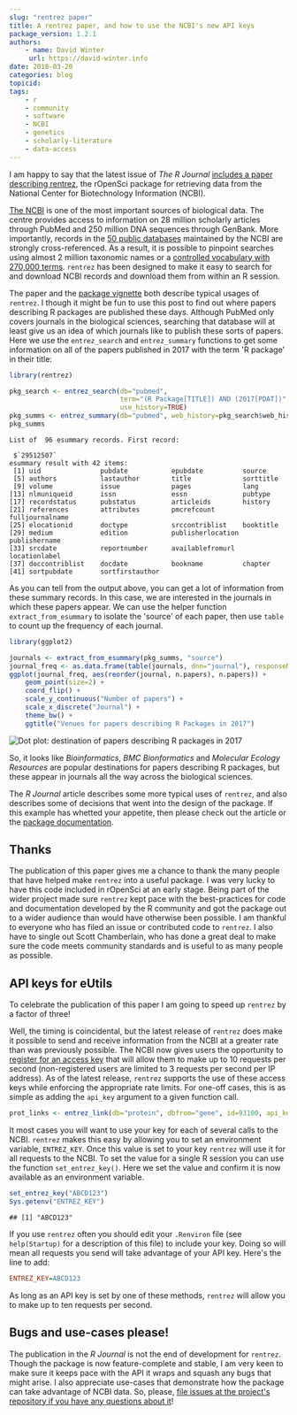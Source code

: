 ```yaml
---
slug: "rentrez paper" 
title: A rentrez paper, and how to use the NCBI's new API keys 
package_version: 1.2.1
authors:
    - name: David Winter
     url: https://david-winter.info
date: 2018-03-20
categories: blog
topicid:
tags:
    - r 
    - community 
    - software
    - NCBI
    - genetics
    - scholarly-literature
    - data-access
---
```


I am happy to say that the latest issue of _The R Journal_ [includes a paper
describing rentrez](https://journal.r-project.org/archive/2017/RJ-2017-058/index.html), 
the rOpenSci package for retrieving data from the National Center for Biotechnology Information
(NCBI).

[The NCBI](https://www.ncbi.nlm.nih.gov/) is one of the most important sources of biological data. The centre
provides access to information on 28 million scholarly articles through PubMed and 250
million DNA sequences through GenBank. More importantly, records in the [50 public 
databases](https://www.ncbi.nlm.nih.gov/guide/all/#databases) maintained by the NCBI are strongly cross-referenced. As a result, it is
possible to pinpoint searches using almost 2 million taxonomic names or a 
[controlled vocabulary with 270,000 terms](https://www.nlm.nih.gov/mesh/). 
`rentrez` has been designed to make it easy to search for and download NCBI 
records and download them from within an R session.

The paper and the [package vignette](https://cran.r-project.org/web/packages/rentrez/vignettes/rentrez_tutorial.html)
both describe typical usages of `rentrez`. I though it might be fun to use this 
post to find out where papers describing R packages are published these days.
Although PubMed only covers journals in the biological sciences, searching that
database will at least give us an idea of which journals like to publish these
sorts of papers. Here we use the `entrez_search` and  `entrez_summary` functions 
to get some  information on all of the papers published in 2017 with the term 
'R package' in their title:


```r
library(rentrez)

pkg_search <- entrez_search(db="pubmed", 
                            term="(R Package[TITLE]) AND (2017[PDAT])", 
                            use_history=TRUE)
pkg_summs <- entrez_summary(db="pubmed", web_history=pkg_search$web_history)
pkg_summs
```

```
List of  96 esummary records. First record:

 $`29512507`
esummary result with 42 items:
 [1] uid               pubdate           epubdate          source           
 [5] authors           lastauthor        title             sorttitle        
 [9] volume            issue             pages             lang             
[13] nlmuniqueid       issn              essn              pubtype          
[17] recordstatus      pubstatus         articleids        history          
[21] references        attributes        pmcrefcount       fulljournalname  
[25] elocationid       doctype           srccontriblist    booktitle        
[29] medium            edition           publisherlocation publishername    
[33] srcdate           reportnumber      availablefromurl  locationlabel    
[37] doccontriblist    docdate           bookname          chapter          
[41] sortpubdate       sortfirstauthor  
```
As you can tell from the output above, you can get a lot of information from
these summary records. In this case, we are interested in the journals in which
these papers appear. We can use the helper function `extract_from_esummary`
to isolate the 'source' of each paper, then use `table` to count up the frequency 
of each journal.

```r
library(ggplot2)

journals <- extract_from_esummary(pkg_summs, "source")
journal_freq <- as.data.frame(table(journals, dnn="journal"), responseName="n.papers")
ggplot(journal_freq, aes(reorder(journal, n.papers), n.papers)) + 
    geom_point(size=2) + 
    coord_flip() + 
    scale_y_continuous("Number of papers") +
    scale_x_discrete("Journal") +
    theme_bw() +
    ggtitle("Venues for papers describing R Packages in 2017") 
```

![Dot plot: destination of papers describing R packages in 2017](/img/blog-images/2018-03-20-rentrez-paper/journal_dot_plot.png)

So, it looks like _Bioinformatics_, _BMC Bionformatics_ and _Molecular Ecology
Resources_ are popular destinations for papers describing R packages, but these
appear in journals all the way across the biological sciences.

The _R Journal_ article describes some more typical uses of `rentrez`, and also
describes some of decisions that went into the design of the package. If this
example has whetted your appetite, then please check out the article or the
[package documentation](https://cran.r-project.org/package=rentrez).

## Thanks 

The publication of this paper gives me a chance to thank the
many people that have helped make `rentrez` into a useful package. I was very
lucky to have this code included in rOpenSci at an early stage. Being part of
the wider project made sure `rentrez` kept pace with the best-practices for code 
and documentation developed by the R community and got the package out to a wider 
audience than would have otherwise been possible. I am thankful to everyone who has
filed an issue or contributed code to `rentrez`. I also have to
single out Scott Chamberlain, who has done a great deal to make sure the code 
meets community standards and is useful to as many people as possible.

## API keys for eUtils

To celebrate the publication of this paper I am going to speed up `rentrez` by a
factor of three! 

Well, the timing is coincidental, but the latest release of `rentrez` does make it
possible to send and receive information from the NCBI at a greater rate than
was previously possible. The NCBI now gives users the opportunity to [register for an access
key](https://ncbiinsights.ncbi.nlm.nih.gov/2017/11/02/new-api-keys-for-the-e-utilities/)
that will allow them to make up to 10 requests per second (non-registered users are limited
to 3 requests per second per IP address). As of the latest release, `rentrez` 
supports the use of these access keys while enforcing the appropriate rate limits. 
For one-off cases, this is as simple as adding the `api_key` argument to a given 
function call. 

```r
prot_links <- entrez_link(db="protein", dbfrom="gene", id=93100, api_key ="ABCD123")
```

It most cases you will want to use your key for each of several calls to the
NCBI. `rentrez` makes this easy by allowing you to set an environment variable,
`ENTREZ_KEY`. Once this value is set to your key `rentrez` will use it for all
requests to the NCBI. To set the value for a single R session you can use the
function `set_entrez_key()`. Here we set the value and confirm it is now
available as an environment variable.

```r
set_entrez_key("ABCD123")
Sys.getenv("ENTREZ_KEY")
```

```
## [1] "ABCD123"
```
If you use `rentrez` often you should edit your `.Renviron` file (see 
`help(Startup)` for a description of this file) to include your key. Doing so will
mean all requests you send will take advantage of your API key. Here's the line
to add:

```ini
ENTREZ_KEY=ABCD123
```

As long as an API key is set by one of these methods, `rentrez` will allow you
to make up to ten requests per second.

## Bugs and use-cases please!

The publication in the  _R Journal_ is not the end of development for `rentrez`.
Though the package is now feature-complete and stable, I am very keen to make sure
it keeps pace with the API it wraps and squash any bugs that might arise. I also 
appreciate use-cases that demonstrate how the package can take advantage of NCBI
data. So, please, [file issues at the project's repository if you have any
questions about it](https://github.com/ropensci/rentrez/issues)!
